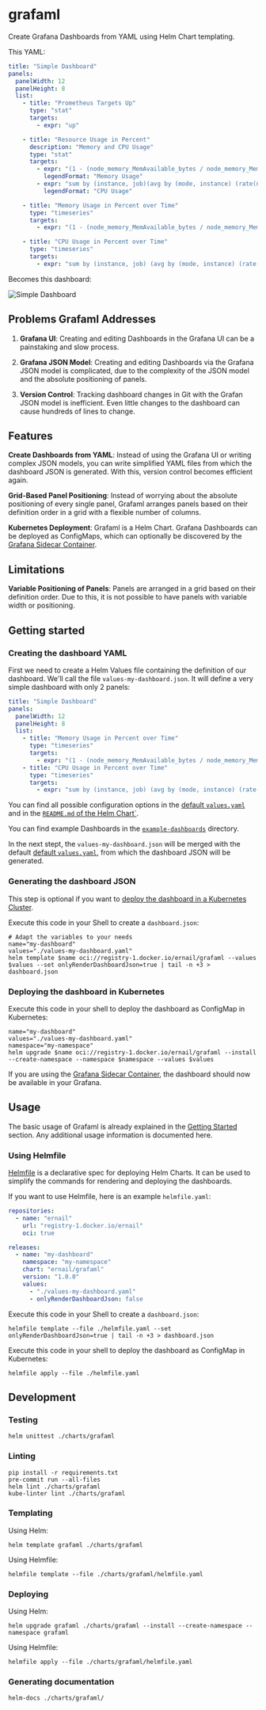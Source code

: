 # grafaml

Create Grafana Dashboards from YAML using Helm Chart templating.

This YAML:

```yaml
title: "Simple Dashboard"
panels:
  panelWidth: 12
  panelHeight: 8
  list:
    - title: "Prometheus Targets Up"
      type: "stat"
      targets:
        - expr: "up"

    - title: "Resource Usage in Percent"
      description: "Memory and CPU Usage"
      type: "stat"
      targets:
        - expr: "(1 - (node_memory_MemAvailable_bytes / node_memory_MemTotal_bytes)) * 100"
          legendFormat: "Memory Usage"
        - expr: "sum by (instance, job)(avg by (mode, instance) (rate(node_cpu_seconds_total{mode!='idle'}[2m]))) * 100"
          legendFormat: "CPU Usage"

    - title: "Memory Usage in Percent over Time"
      type: "timeseries"
      targets:
        - expr: "(1 - (node_memory_MemAvailable_bytes / node_memory_MemTotal_bytes)) * 100"

    - title: "CPU Usage in Percent over Time"
      type: "timeseries"
      targets:
        - expr: "sum by (instance, job) (avg by (mode, instance) (rate(node_cpu_seconds_total{mode!='idle'}[2m])))"
```

Becomes this dashboard:

![Simple Dashboard](./example-dashboards/values-simple-dashboard.png)

## Problems Grafaml Addresses

1. **Grafana UI**: Creating and editing Dashboards in the Grafana UI can be a painstaking and slow process.

2. **Grafana JSON Model**: Creating and editing Dashboards via the Grafana JSON model is complicated,
due to the complexity of the JSON model and the absolute positioning of panels.

3. **Version Control**: Tracking dashboard changes in Git with the Grafan JSON model is inefficient.
Even little changes to the dashboard can cause hundreds of lines to change.

## Features

**Create Dashboards from YAML**: Instead of using the Grafana UI or writing complex JSON models,
you can write simplified YAML files from which the dashboard JSON is generated.
With this, version control becomes efficient again.

**Grid-Based Panel Positioning**: Instead of worrying about the absolute positioning of every single panel,
Grafaml arranges panels based on their definition order in a grid with a flexible number of columns.

**Kubernetes Deployment**: Grafaml is a Helm Chart.
Grafana Dashboards can be deployed as ConfigMaps, which can optionally be discovered by the [Grafana Sidecar Container][1].

## Limitations

**Variable Positioning of Panels**: Panels are arranged in a grid based on their definition order.
Due to this, it is not possible to have panels with variable width or positioning.

## Getting started

### Creating the dashboard YAML

First we need to create a Helm Values file containing the definition of our dashboard.
We'll call the file `values-my-dashboard.json`.
It will define a very simple dashboard with only 2 panels:

```yaml
title: "Simple Dashboard"
panels:
  panelWidth: 12
  panelHeight: 8
  list:
    - title: "Memory Usage in Percent over Time"
      type: "timeseries"
      targets:
        - expr: "(1 - (node_memory_MemAvailable_bytes / node_memory_MemTotal_bytes)) * 100"
    - title: "CPU Usage in Percent over Time"
      type: "timeseries"
      targets:
        - expr: "sum by (instance, job) (avg by (mode, instance) (rate(node_cpu_seconds_total{mode!='idle'}[2m])))"
```

You can find all possible configuration options in the [default `values.yaml`](./charts/grafaml/values.yaml)
and in the [`README.md` of the Helm Chart`](./charts/grafaml/README.md).

You can find example Dashboards in the [`example-dashboards`](./example-dashboards/) directory.

In the next stept, the `values-my-dashboard.json` will be merged with the default [default `values.yaml`](./charts/grafaml/values.yaml),
from which the dashboard JSON will be generated.

### Generating the dashboard JSON

This step is optional if you want to [deploy the dashboard in a Kubernetes Cluster](#deploying-the-dashboard-in-kubernetes).

Execute this code in your Shell to create a `dashboard.json`:

```shell
# Adapt the variables to your needs
name="my-dashboard"
values="./values-my-dashboard.yaml"
helm template $name oci://registry-1.docker.io/ernail/grafaml --values $values --set onlyRenderDashboardJson=true | tail -n +3 > dashboard.json
```

### Deploying the dashboard in Kubernetes

Execute this code in your shell to deploy the dashboard as ConfigMap in Kubernetes:

```shell
name="my-dashboard"
values="./values-my-dashboard.yaml"
namespace="my-namespace"
helm upgrade $name oci://registry-1.docker.io/ernail/grafaml --install --create-namespace --namespace $namespace --values $values
```

If you are using the [Grafana Sidecar Container][1], the dashboard should now be available in your Grafana.

[1]: https://github.com/grafana/helm-charts/blob/main/charts/grafana/README.md#sidecar-for-dashboards

## Usage

The basic usage of Grafaml is already explained in the [Getting Started](#getting-started) section.
Any additional usage information is documented here.

### Using Helmfile

[Helmfile](https://github.com/helmfile/helmfile) is a declarative spec for deploying Helm Charts.
It can be used to simplify the commands for rendering and deploying the dashboards.

If you want to use Helmfile, here is an example `helmfile.yaml`:

```yaml
repositories:
  - name: "ernail"
    url: "registry-1.docker.io/ernail"
    oci: true

releases:
  - name: "my-dashboard"
    namespace: "my-namespace"
    chart: "ernail/grafaml"
    version: "1.0.0"
    values:
      - "./values-my-dashboard.yaml"
      - onlyRenderDashboardJson: false
```

Execute this code in your Shell to create a `dashboard.json`:

```shell
helmfile template --file ./helmfile.yaml --set onlyRenderDashboardJson=true | tail -n +3 > dashboard.json
```

Execute this code in your shell to deploy the dashboard as ConfigMap in Kubernetes:

```shell
helmfile apply --file ./helmfile.yaml
```

## Development

### Testing

```shell
helm unittest ./charts/grafaml
```

### Linting

```shell
pip install -r requirements.txt
pre-commit run --all-files
helm lint ./charts/grafaml
kube-linter lint ./charts/grafaml
```

### Templating

Using Helm:

```shell
helm template grafaml ./charts/grafaml
```

Using Helmfile:

```shell
helmfile template --file ./charts/grafaml/helmfile.yaml
```

### Deploying

Using Helm:

```shell
helm upgrade grafaml ./charts/grafaml --install --create-namespace --namespace grafaml
```

Using Helmfile:

```shell
helmfile apply --file ./charts/grafaml/helmfile.yaml
```

### Generating documentation

```shell
helm-docs ./charts/grafaml/
```
